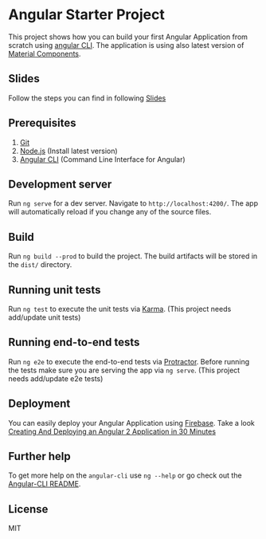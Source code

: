 # Angular Starter Project

This project shows how you can build your first Angular Application from scratch using [angular CLI](https://github.com/angular/angular-cli).
The application is using also latest version of [Material Components](https://material.angular.io/).

## Slides
Follow the steps you can find in following [Slides](https://luixaviles.github.io/angular-starter)

## Prerequisites

1. [Git](https://git-scm.com/)
2. [Node.js](nodejs.org) (Install latest version)
3. [Angular CLI](https://cli.angular.io/) (Command Line Interface for Angular)

## Development server
Run `ng serve` for a dev server. Navigate to `http://localhost:4200/`. The app will automatically reload if you change any of the source files.

## Build

Run `ng build --prod` to build the project. The build artifacts will be stored in the `dist/` directory. 

## Running unit tests

Run `ng test` to execute the unit tests via [Karma](https://karma-runner.github.io).
(This project needs add/update unit tests)

## Running end-to-end tests

Run `ng e2e` to execute the end-to-end tests via [Protractor](http://www.protractortest.org/).
Before running the tests make sure you are serving the app via `ng serve`.
(This project needs add/update e2e tests)

## Deployment
You can easily deploy your Angular Application using [Firebase](https://firebase.google.com/).
Take a look [Creating And Deploying an Angular 2 Application in 30 Minutes](create-and-deploy-guide/creating-and-deploying-angular-app.pdf)

## Further help

To get more help on the `angular-cli` use `ng --help` or go check out the [Angular-CLI README](https://github.com/angular/angular-cli/blob/master/README.md).

## License

MIT